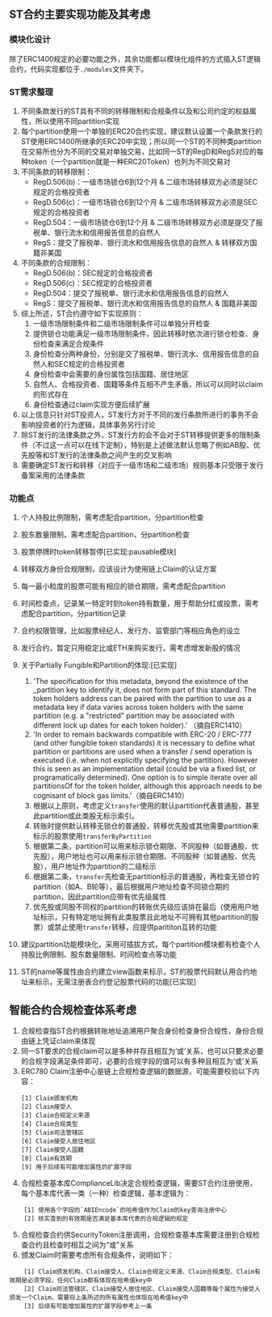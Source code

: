 ## ST合约主要实现功能及其考虑

### 模块化设计
除了ERC1400规定的必要功能之外，其余功能都以模块化组件的方式插入ST逻辑合约，代码实现都位于`./modules`文件夹下。

### ST需求整理

1. 不同条款发行的ST具有不同的转移限制和合规条件以及和公司约定的权益属性，所以使用不同partition实现
2. 每个partition使用一个单独的ERC20合约实现，建议默认设置一个条款发行的ST使用ERC1400所继承的ERC20中实现；所以同一个ST的不同种类partition在交易所也分为不同的交易对单独交易，比如同一ST的RegD和RegS对应的每种token（一个partition就是一种ERC20Token）也列为不同交易对
3. 不同条款的转移限制：
	* RegD.506(b)：一级市场锁仓6到12个月 & 二级市场转移双方必须是SEC规定的合格投资者
	* RegD.506(c)：一级市场锁仓6到12个月 & 二级市场转移双方必须是SEC规定的合格投资者
	* RegD.504：一级市场锁仓6到12个月 & 二级市场转移双方必须是提交了报税单、银行流水和信用报告信息的自然人
	* RegS：提交了报税单、银行流水和信用报告信息的自然人 & 转移双方国籍非美国
4. 不同条款的合规限制：
	* RegD.506(b)：SEC规定的合格投资者
	* RegD.506(c)：SEC规定的合格投资者
	* RegD.504：提交了报税单、银行流水和信用报告信息的自然人
	* RegS：提交了报税单、银行流水和信用报告信息的自然人 & 国籍非美国
5. 综上所述，ST合约遵守如下实现原则：
	1. 一级市场限制条件和二级市场限制条件可以单独分开检查
	2. 提供锁仓功能满足一级市场限制条件，因此转移时依次进行锁仓检查、身份检查来满足合规条件
	3. 身份检查分两种身份，分别是交了报税单、银行流水、信用报告信息的自然人和SEC规定的合格投资者
	4. 身份检查中会需要的身份属性包括国籍、居住地区
	5. 自然人、合格投资者、国籍等条件互相不产生矛盾，所以可以同时以claim的形式存在
	6. 身份检查通过claim实现方便后续扩展
6. 以上信息只针对ST投资人，ST发行方对于不同的发行条款所进行的事务不会影响投资者的行为逻辑，具体事务另行讨论
7. 除ST发行的法律条款之外，ST发行方的会不会对于ST转移提供更多的限制条件（不过这一点可以在线下定制），特别是上述做法默认忽略了例如AB股、优先股等和ST发行的法律条款之间产生的交叉影响
8. 需要确定ST发行和转移（对应于一级市场和二级市场）规则基本只受限于发行备案采用的法律条款

### 功能点
1. 个人持股比例限制，需考虑配合partition，分partition检查
2. 股东数量限制，需考虑配合partition，分partition检查
3. 股票停牌时token转移暂停[已实现:pausable模块]
4. 转移双方身份合规限制，应该设计为使用链上Claim的认证方案
5. 每一最小粒度的股票可能有相应的锁仓期限，需考虑配合partition
6. 时间检查点，记录某一特定时刻token持有数量，用于帮助分红或投票，需考虑配合partition，分partition记录
7. 合约权限管理，比如股票经纪人、发行方、监管部门等相应角色的设立
8. 发行合约，暂定只用稳定比或ETH来购买发行，需考虑增发新股的情况
9. 关于Partially Fungible和Partition的体现:[已实现]

	1. 'The specification for this metadata, beyond the existence of the _partition key to identify it, does not form part of this standard. The token holders address can be paired with the partition to use as a metadata key if data varies across token holders with the same partition (e.g. a "restricted" partition may be associated with different lock up dates for each token holder).' （摘自ERC1410）
	2. 'In order to remain backwards compatible with ERC-20 / ERC-777 (and other fungible token standards) it is necessary to define what partition or partitions are used when a transfer / send operation is executed (i.e. when not explicitly specifying the partition). However this is seen as an implementation detail (could be via a fixed list, or programatically determined). One option is to simple iterate over all partitionsOf for the token holder, although this approach needs to be cognisant of block gas limits.'（摘自ERC1410）
	3. 根据以上原则，考虑定义`transfer`使用的默认partition代表普通股，甚至此partition或此类股无标示索引。
	4. 转账时提供默认转移无锁仓的普通股，转移优先股或其他需要partition来标示的股票使用`transferByPartition`
	5. 根据第二条，partition可以用来标示锁仓期限、不同股种（如普通股、优先股），用户地址也可以用来标示锁仓期限、不同股种（如普通股、优先股），用户地址作为partition的二级标示
	6. 根据第二条，`transfer`先检查无partition标示的普通股，再检查无锁仓的partition（如A、B轮等），最后根据用户地址检查不同锁仓期的partition，因此partition应带有优先级属性
	7. 优先股或同股不同权的partition的转账优先级应该排在最后（使用用户地址标示，只有特定地址拥有此类股票且此地址不可拥有其他partition的股票）或禁止使用`transfer`转移，应提供parititon互转的功能
10. 建议partition功能模块化，采用可插拔方式，每个partition模块都有检查个人持股比例限制、股东数量限制、时间检查点等功能
11. ST的name等属性由合约建立view函数来标示，ST的股票代码默认用合约地址来标示，无需注册表合约登记股票代码的功能[已实现]



## 智能合约合规检查体系考虑

1. 合规检查指ST合约根据转账地址追溯用户聚合身份检查身份合规性，身份合规由链上凭证claim来体现
2. 同一ST要求的合规claim可以是多种并存且相互为‘或’关系，也可以只要求必要的合规字段满足条件即可，必要的合规字段的值可以有多种且相互为‘或’关系
3. ERC780 Claim注册中心是链上合规检查逻辑的数据源，可能需要校验以下内容：
	```
	[1] Claim颁发机构
	[2] Claim接受人
	[3] Claim合规定义来源
	[4] Claim合规类型
	[5] Claim司法管辖区
	[6] Claim接受人居住地区
	[7] Claim接受人国籍
	[8] Claim有效期
	[9] 用于后续有可能增加属性的扩展字段
	```
4. 合规检查基本库ComplianceLib决定合规检查逻辑，需要ST合约注册使用，每个基本库代表一类（一种）检查逻辑，基本逻辑为：
```
	[1] 使用各个字段的`ABIEncode`的哈希值作为Claim的key查询注册中心
	[2] 核实查到的有效期是否满足基本库代表的合规逻辑的规定
```
5. 合规检查合约供SecurityToken注册调用，合规检查基本库需要注册到合规检查合约且检查时相互之间为“或”关系
6. 颁发Claim时需要考虑所有合规条件，说明如下：
```
	[1] Claim颁发机构、Claim接受人、Claim合规定义来源、Claim合规类型、Claim有效期是必须字段，任何Claim都有体现在哈希值key中
	[2] Claim司法管辖区、Claim接受人居住地区、Claim接受人国籍等每个属性为接受人颁发一个Claim，需要将上条所述的所有属性也体现在哈希值key中
	[3] 后续有可能增加属性的扩展字段参考上一条
```























